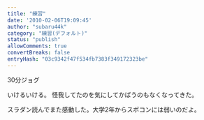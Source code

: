 ```yaml
---
title: "練習"
date: '2010-02-06T19:09:45'
author: "subaru44k"
category: "練習(デフォルト)"
status: "publish"
allowComments: true
convertBreaks: false
entryHash: "03c9342f47f534fb7383f349172323be"
---
```

30分ジョグ

いけるいける。
怪我してたのを気にしてかばうのもなくなってきた。

スラダン読んでまた感動した。大学2年からスポコンには弱いのだよ。

